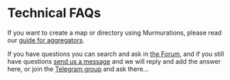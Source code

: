 # Technical FAQs

If you want to create a map or directory using Murmurations, please read our [guide for aggregators](https://docs.murmurations.network/guides/aggregators.html).

If you have questions you can search and ask in [the Forum](https://murmurations.flarum.cloud/), and if you still have questions [send us a message](https://murmurations.network/contact/) and we will reply and add the answer here, or join the [Telegram group](https://t.me/joinchat/JvotB0kuxrjFgvYszbNvZw) and ask there...

